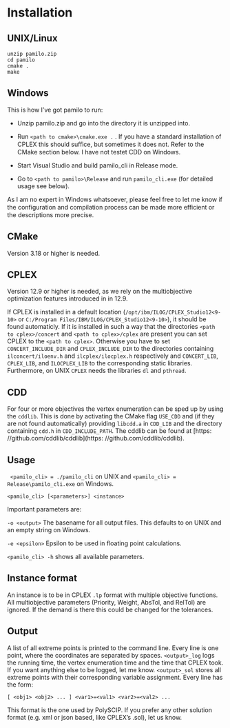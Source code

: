 # Installation
## UNIX/Linux
```
unzip pamilo.zip
cd pamilo
cmake .
make
```

## Windows
This is how I’ve got pamilo to run:

 - Unzip pamilo.zip and go into the directory it is unzipped into.
 - Run `<path to cmake>\cmake.exe .` . If you have a standard installation of CPLEX this should suﬀice, but sometimes it does not. Refer to
the CMake section below. I have not testet CDD on Windows.

 - Start Visual Studio and build pamilo_cli in Release mode.
 - Go to `<path to pamilo>\Release` and run `pamilo_cli.exe` (for detailed
usage see below).


As I am no expert in Windows whatsoever, please feel free to let me know if
the configuration and compilation process can be made more eﬀicient or the
descriptions more precise.

## CMake
Version 3.18 or higher is needed.

## CPLEX
Version 12.9 or higher is needed, as we rely on the multiobjective optimization
features introduced in in 12.9.


If CPLEX is installed in a default location (`/opt/ibm/ILOG/CPLEX_Studio12<9-10>` or `C:/Program Files/IBM/ILOG/CPLEX_Studio12<9-10>`), it should be found automaticly. If it is installed in such a way that the directories `<path to cplex>/concert` and `<path to cplex>/cplex` are present you can set CPLEX to the `<path to cplex>`. Otherwise you have to set `CONCERT_INCLUDE_DIR` and `CPLEX_INCLUDE_DIR` to the directories containing `ilconcert/iloenv.h` and `ilcplex/ilocplex.h` respectively and `CONCERT_LIB`, `CPLEX_LIB`, and `ILOCPLEX_LIB` to the corresponding static libraries. Furthermore, on UNIX `CPLEX` needs the libraries `dl` and `pthread`.

## CDD
For four or more objectives the vertex enumeration can be sped up by using the `cddlib`. This is done by activating the CMake flag `USE_CDD` and (if they are not found automatically) providing `libcdd.a` in `CDD_LIB` and the directory containing `cdd.h` in `CDD_INCLUDE_PATH`. The cddlib can be found at [https: //github.com/cddlib/cddlib](https: //github.com/cddlib/cddlib).

## Usage
` <pamilo_cli> = ./pamilo_cli` on UNIX and `<pamilo_cli> = Release\pamilo_cli.exe` on Windows.


`<pamilo_cli> [<parameters>] <instance>`


Important parameters are:


`-o <output>` The basename for all output files. This defaults to <instance>
on UNIX and an empty string on Windows.


`-e <epsilon>` Epsilon to be used in floating point calculations.


`<pamilo_cli> -h` shows all available parameters.

## Instance format
An instance is to be in CPLEX `.lp` format with multiple objective functions. All multiobjective parameters (Priority, Weight, AbsTol, and RelTol) are ignored.
If the demand is there this could be changed for the tolerances.

## Output
A list of all extreme points is printed to the command line. Every line is one
point, where the coordinates are separated by spaces.
`<output>_log` logs the running time, the vertex enumeration time and the time
that CPLEX took. If you want anything else to be logged, let me know.
`<output>_sol` stores all extreme points with their corresponding variable assignment. Every line has the form:
```
[ <obj1> <obj2> ... ] <var1>=<val1> <var2>=<val2> ...
```
This format is the one used by PolySCIP. If you prefer any other solution format
(e.g. xml or json based, like CPLEX’s .sol), let us know.

